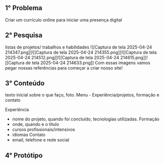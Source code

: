## 1° Problema
Criar um currículo online para iniciar uma presença digital
## 2° Pesquisa
listas de projetos/ trabalhos e habilidades
![[Captura de tela 2025-04-24 214347.png]]![[Captura de tela 2025-04-24 214355.png]]![[Captura de tela 2025-04-24 214512.png]]![[Captura de tela 2025-04-24 214615.png]]![[Captura de tela 2025-04-24 214633.png]]
Com essas imagens vamos pegar nossas referências para começar a criar nosso site!
## 3° Conteúdo
texto inicial sobre o que faço, foto.
Menu - Experiência/projetos, formação e contato

Experiência
 - nome do projeto, quando foi concluído, tecnologias utilizadas.
Formação
- onde, quando e o titulo
- cursos profissionais/intensivos
- idiomas
Contato
- email, telefone e rede social
## 4° Protótipo
